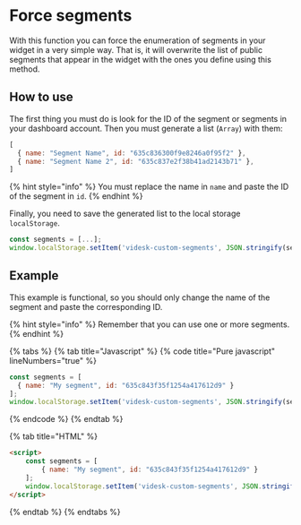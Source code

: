 # Force segments

With this function you can force the enumeration of segments in your widget in a very simple way. That is, it will overwrite the list of public segments that appear in the widget with the ones you define using this method.

## How to use

The first thing you must do is look for the ID of the segment or segments in your dashboard account. Then you must generate a list (`Array`) with them:

```javascript
[
  { name: "Segment Name", id: "635c836300f9e8246a0f95f2" },
  { name: "Segment Name 2", id: "635c837e2f38b41ad2143b71" },
]
```

{% hint style="info" %}
You must replace the name in `name` and paste the ID of the segment in `id`.
{% endhint %}

Finally, you need to save the generated list to the local storage `localStorage`.

```javascript
const segments = [...];
window.localStorage.setItem('videsk-custom-segments', JSON.stringify(segments));
```

## Example

This example is functional, so you should only change the name of the segment and paste the corresponding ID.

{% hint style="info" %}
Remember that you can use one or more segments.
{% endhint %}

{% tabs %}
{% tab title="Javascript" %}
{% code title="Pure javascript" lineNumbers="true" %}
```javascript
const segments = [
  { name: "My segment", id: "635c843f35f1254a417612d9" }
];
window.localStorage.setItem('videsk-custom-segments', JSON.stringify(segments));
```
{% endcode %}
{% endtab %}

{% tab title="HTML" %}
```html
<script>
    const segments = [
        { name: "My segment", id: "635c843f35f1254a417612d9" }
    ];
    window.localStorage.setItem('videsk-custom-segments', JSON.stringify(segments));
</script>
```
{% endtab %}
{% endtabs %}